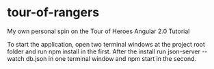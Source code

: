 # tour-of-rangers
My own personal spin on the Tour of Heroes Angular 2.0 Tutorial

To start the application, open two terminal windows at the project root folder 
and run npm install in the first. After the install run json-server --watch db.json in one terminal window 
and npm start in the second.
